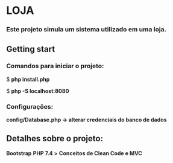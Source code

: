 # LOJA
### Este projeto simula um sistema utilizado em uma loja.

## Getting start


### Comandos para iniciar o projeto:

$ **php install.php**

$ **php -S localhost:8080**


### Configurações:

**config/Database.php -> alterar credenciais do banco de dados**


## Detalhes sobre o projeto:

**Bootstrap**
**PHP 7.4 >**
**Conceitos de Clean Code e MVC**
